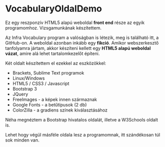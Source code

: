 # VocabularyOldalDemo
Ez egy reszponzív HTML5 alapú weboldal **front end** része az egyik programomhoz. Vizsgamunkának készítettem.

Az Infra Vocabulary program a valóságban is létezik, meg is található itt, a GitHub-on. A weboldal azonban inkább egy **fikció**. Amikor webszerkesztő tanfolyamra jártam, akkor készíteni kellett egy **HTML5 alapú weboldal vázat**, amire alá lehet tartalomkezelőt építeni.

Két oldalt készítettem el ezekkel az eszközökkel:
- Brackets, Sublime Text programok
- Linux/Windows
- HTML5 / CSS3 / Javascript
- Bootstrap 3
- JQuery
- FreeImages - a képek innen származnak
- Google Fonts - a betűtípusok (2 db)
- ColorZilla - a gradiens színek kiválasztásához

Néha megnéztem a Bootstrap hivatalos oldalát, illetve a W3Schools oldalt is.

Lehet hogy végül másféle oldala lesz a programomnak, itt szándékosan túl sok minden van.
